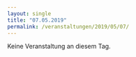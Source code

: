 ```yaml
---
layout: single
title: "07.05.2019"
permalink: /veranstaltungen/2019/05/07/
---
```


Keine Veranstaltung an diesem Tag.

